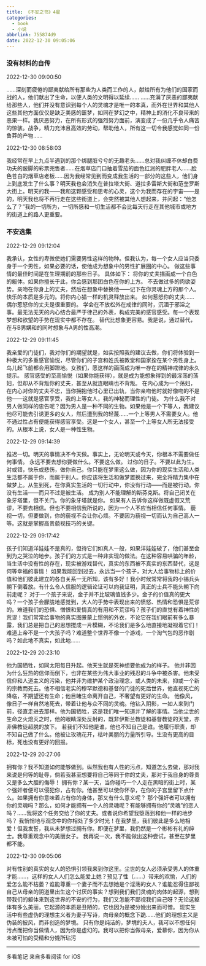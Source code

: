 ```yaml
---
title: 《不安之书》4星
categories:
  - book
  - 小说
abbrlink: 755874d9
date: 2022-12-30 09:05:06
---
```


### 没有材料的自传

2022-12-30 09:00:50

……深刻而疲倦的鄙夷献给所有那些为人类而工作的人，献给所有为他们的国家而战的人，他们献出了生命，以便人类的文明得以延续……
……充满了厌恶的鄙夷献给那些人，他们并没有意识到每个人的灵魂才是唯一的本真，而外在世界和其他人这些其他方面仅仅是缺乏美感的噩梦，如同在梦幻之中，精神上的消化不良带来的恶果一样。我厌恶努力，在所有形式的强烈努力面前，演变成了一份几乎令人痛苦的惊骇。战争，精力充沛且高效的劳动，帮助他人，所有这一切令我感觉如同一份鲁莽的产物……

2022-12-30 08:58:03

我经常在早上九点半遇到的那个绑腿脏兮兮的无趣老头……总对我纠缠不休却白费功夫的跛脚的彩票兜售者……在烟草店门口抽着雪茄的面色红润的肥胖老人……脸色苍白的烟草店老板……因为我经常见到而变成我生活的一部分的这些人，他们身上到底发生了什么事？明天我也会消失在普拉塔大街、道拉多雷斯大街和范奎罗斯大街上。明天的我——我和这颗感受和思考的心灵，这个为我而存在的宇宙——是的，明天我也将不再行走在这些街道上，会突然被其他人想起来，并问起：“他怎么了？”我的一切所为，一切所感和一切生活都不会比每天行走在其他城市或地方的街道上的路人更重要。



### 不安选集

2022-12-29 09:12:04

我承认，女性的卑微使她们需要男性这样的物种。但我认为，每一个女人应当只委身于一个男性，如果必要的话，使他成为想象中的男性扩展圈的中心。
做这些事情的最佳时间是在生理期前的那些日子。
具体如下：
将你的丈夫描画成一个白色的躯体。如果你擅长于此，你会感到那团白色在你的上方。
不去做过多的肉欲姿势。亲吻在你身上的丈夫，然后在想象中替换他——记下在你灵魂上方的那个人。
快乐的本质是多元的。将你内心猫一样的机灵释放出来。
如何惹怒你的丈夫……
偶尔惹怒你的丈夫是很重要的。
学会在不放松外在戒律的同时，沉湎于邪淫之事。最无法无天的内心结合最严于律己的外表，构成完美的感官感受。每一个表现梦想和欲望的手势在现实中都不存在。
替代比想象更容易。我是说，通过替代，在与B男媾和的同时想象与A男的性高潮。

2022-12-29 09:11:45

我亲爱的门徒们，我对你们的期望就是，如实按照我的建议去做，你们将体验到一种极大的多重感官愉悦，尽管你们的子宫和姓氏被教堂和国家拴在某个男性身上。
鸟儿起飞前都会用脚蹬地。女孩们，愿这样的画面成为唯一存在的精神戒律的永久提示。
感官感受的至高愉悦（如果你能获得），就是成为能想象得到的最淫荡的荡妇，但却从不背叛你的丈夫，甚至从就连眼睛也不背叛。
在内心成为一个荡妇，在内心对你的丈夫不忠，当你拥抱他时心里已出轨，当你亲吻他时就好像吻的不是他——这就是感官享受，我的上等女人，我的神秘而理性的门徒。
为什么我不对男人做同样的忠告呢？因为男人是一种不同的生物。如果他是一个下等人，我建议他尽可能去引诱更多的女人，然后遭到我的轻蔑……一个上等男人不需要女人。他不通过性占有便能获得感官享受。这是一个女人，甚至一个上等女人所无法接受的。从根本上说，女人是一种性生物。

2022-12-29 09:14:39

推迟一切。明天的事情决不今天做。事实上，无论明天或今天，你根本不需要做任何事情。
永远不要去想你要做什么。不要这么做。
过你的日子。不要以此为生。对或错，快乐或悲伤，做你自己。你只能在梦里这么做，因为你的现实生活和人类生活都不属于你，而属于别人。你应该将生活和做梦置换过来，完全将精力集中在做梦上。从生到死，在你真实生活的一切行动中，你没有行动——而是被行动。你没有生活——而只不过是被生活。
成为别人不能理解的斯芬克斯。将自己闭关在象牙塔里，但不关门。你的象牙塔就是你。
如果有人告诉你这样做既虚假又荒谬，不要去相信。但也不要相信我所说的，因为一个人不应当相信任何事情。
藐视一切，但要做到，你的藐视不会让你心烦。不要因为藐视一切而认为自己高人一等。这就是掌握高贵藐视技巧的关键。

2022-12-29 09:17:42

孩子们知道洋娃娃不是真的，但待它们如真人一般，如果洋娃娃破了，他们甚至会到为之哭泣的地步。孩子们的方式是一种非实现的做法。在这种容易哄骗的年龄，当生活中没有性的存在，现实被游戏替代，真实的东西被不真实的东西替代，这是何等幸福的事情！
如果我能回到过去，永远当一个孩子，对大人给事物标上的价值和他们彼此建立的各自关系一无所知，该有多好！我小时候常常将我的小锡兵头朝下倒着放。有什么令人信服的逻辑论证可以向我证明，真正的士兵不能头朝下向前走呢？
对于一个孩子来说，金子并不比玻璃值钱多少。金子的价值真的更大吗？一个孩子会朦胧地感觉到，大人的手势中表现出来的愤怒、热情和恐惧是荒谬的。难道我们的恐惧、憎恨和爱情真的有用和不荒谬吗？孩子们的直觉有着神性的荒谬！我们常常给事物的真实图景蒙上惯例的外衣，不论它在我们眼前有多么暴露，我们总是把自己的思想搅成一片模糊，不论我们是多么地直接地凝视着它们！
难道上帝不是一个大孩子吗？难道整个世界不像一个游戏，一个淘气包的恶作剧吗？如此地不真实，如此地……

2022-12-29 20:23:10

他为国牺牲，如同太阳每日升起。他天生就是死神想要他成为的样子。
他并非因为什么狂热的信仰而倒下，也非在某些为伟大事业的残忍的斗争中被杀害。他未受信仰和人道主义的污染，他并非为维护某个政治理念，或人类的未来，抑或一个新的宗教而死去。他不相信老实的穆罕默德和基督的门徒的死后世界，他直视死亡的降临，不期望还有生命；他目睹生命离开自己，不奢望有更好的生命。
他像风，像日子一样自然地死去，带着让他与众不同的灵魂。他钻入阴影，一如人来到门前，径直走进去那样。他为国牺牲，这是我们唯一知道并了解的事情。当他尘世的生命之火熄灭之时，他的眼睛深处反射的，既非伊斯兰教徒和基督教徒的天堂，亦非佛教徒超脱的放下。
若我们不知他是谁，他也不知自己是谁。他履行职责，却不知自己做了什么。他被让玫瑰花开，枯叶美丽的力量所引导。生没有更高的目标，死也没有更好的回报。

2022-12-29 20:27:06

拥有你？我不知道如何能够做到。纵然我也有人性的污点，知道怎么去做，那对我来说是何等的耻辱，倘若我甚至想要将自己等同于你的丈夫，那对于我自身的尊贵又是多么大胆的侮辱！
拥有你？某一天，当你碰巧一个人走在黑暗的街上时，某个强奸者便可以侵犯你，占有你。他甚至可以使你怀孕，在你的子宫里留下点什么。如果拥有你意味着占有你的身体，那又有什么意义呢？
那个强奸者可以拥有你的灵魂吗？那么，如何才能拥有一个人的灵魂呢？有能够拥有你的“灵魂”的恋人吗？……我将这个任务交给了你的丈夫。或者说你希望我堕落到和他一样的地步吗？
我悄悄地与观念中的你相处了多少时光！在我梦里，我们彼此是多么地相爱！但我发誓，我从未梦想过拥有你。即便在梦里，我仍然是一个彬彬有礼的绅士。我尊重观念中的美丽女子。
我再说一次，我不能做出这种尝试，甚至在梦里都不能。

2022-12-30 09:05:06

对有性别的真实的女人的恐惧引领我来到你这里。尘世的女人必须承受男人的体重才能……，这样的女人人们怎么能爱上她？预见了性（……）带来的欢愉，人们的爱怎么能不枯萎？谁能尊重一个妻子而不去想她是个淫荡的女人？谁能忍得住鄙视自己从母亲的阴道里出生这个讨厌的事实？想到我们我们灵魂的肉体的起源，想到带我们的躯体来到这世界的不安的行为，我们又怎能不鄙视我们自己呀？无论这躯体有多么美丽，它起源的本质是丑陋的，它也因为是被分娩出来而可憎。
现实生活中有些虚伪的理想主义者为妻子写诗，向母亲的概念下跪……他们的理想主义是伪装的披风，而非创造的梦境。
只有你是纯洁的，梦境的夫人，我可以不想任何污点而把你当做情人，因为你是虚幻的。我可以把你当做母亲，爱慕你，因为你从未被可怕的受精和分娩所玷污

------

多看笔记 来自多看阅读 for iOS

